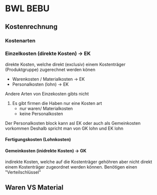 # BWL BEBU

## Kostenrechnung

### Kostenarten

### Einzelkosten (direkte Kosten) -> EK

direkte Kosten, welche direkt (exclusiv) einem Kostenträger (Produktgruppe) zugerechnet werden könen


- Warenkosten / Materialkosten -> EK
- Personalkosten (lohn) -> EK

Andere Arten von Einzekosten gibts nicht

1. Es gibt firmen die Haben nur eine Kosten art
    - nur waren/ Materialkosten 
    - keine Personalkosten

Der Personalkosten block kann asl EK oder auch als Gemeinkosten vorkommen
Deshalb spricht man von GK lohn und EK lohn

#### Fertigungskosten (Lohnkosten)


#### Gemeinkosten (inidrekte Kosten) -> GK

indirekte Kosten, welche auf die Kostenträger gehöhren aber nicht direkt einem Kostenträger zugeordnet werden können. Benötigen einen "Verteilschlüssel"






## Waren VS Material 
